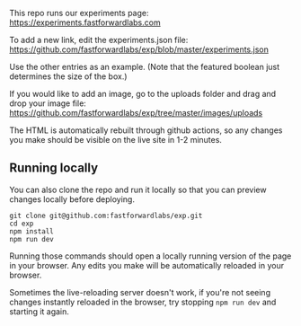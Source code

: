 This repo runs our experiments page: https://experiments.fastforwardlabs.com 

To add a new link, edit the experiments.json file: https://github.com/fastforwardlabs/exp/blob/master/experiments.json

Use the other entries as an example. (Note that the featured boolean just determines the size of the box.)

If you would like to add an image, go to the uploads folder and drag and drop your image file: https://github.com/fastforwardlabs/exp/tree/master/images/uploads

The HTML is automatically rebuilt through github actions, so any changes you make should be visible on the live site in 1-2 minutes.

## Running locally

You can also clone the repo and run it locally so that you can preview changes locally before deploying.

```
git clone git@github.com:fastforwardlabs/exp.git
cd exp
npm install
npm run dev
```

Running those commands should open a locally running version of the page in your browser. Any edits you make will be automatically reloaded in your browser.

Sometimes the live-reloading server doesn't work, if you're not seeing changes instantly reloaded in the browser, try stopping `npm run dev` and starting it again.
